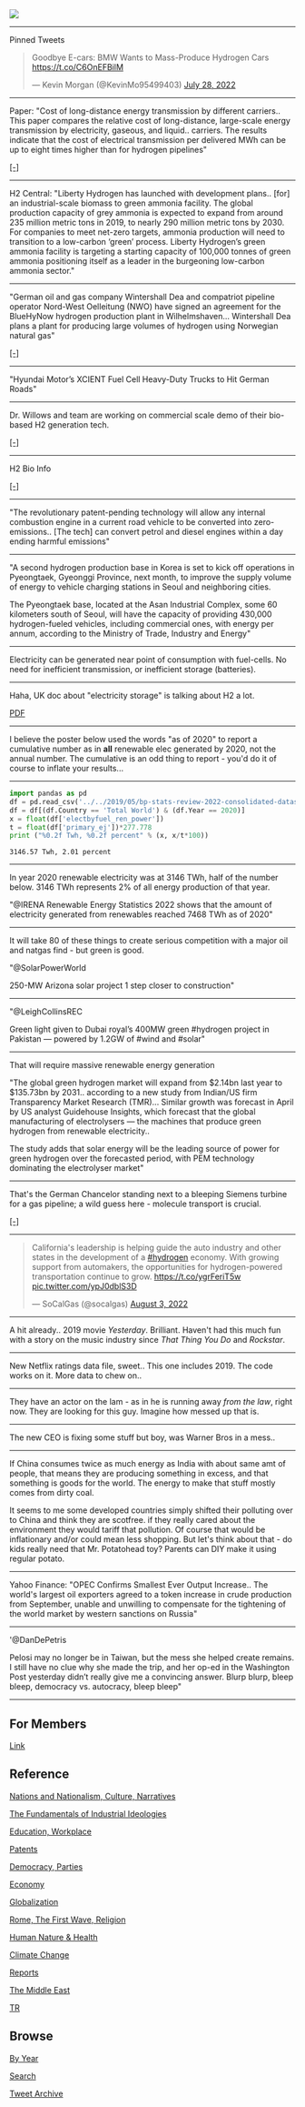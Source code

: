 <img src="https://drive.google.com/uc?export=view&id=1B2wf9R7AMH1d7Vw6e2mucLbIQ5NSjir7"/>

---

Pinned Tweets

<blockquote class="twitter-tweet"><p lang="en" dir="ltr">Goodbye E-cars: BMW Wants to Mass-Produce Hydrogen Cars <a href="https://t.co/C6OnEFBilM">https://t.co/C6OnEFBilM</a></p>&mdash; Kevin Morgan (@KevinMo95499403) <a href="https://twitter.com/KevinMo95499403/status/1552561038775799809?ref_src=twsrc%5Etfw">July 28, 2022</a></blockquote> <script async src="https://platform.twitter.com/widgets.js" charset="utf-8"></script>

---

Paper: "Cost of long-distance energy transmission by different
carriers.. This paper compares the relative cost of long-distance,
large-scale energy transmission by electricity, gaseous, and liquid..
carriers. The results indicate that the cost of electrical
transmission per delivered MWh can be up to eight times higher than
for hydrogen pipelines"

[[-]](https://www.ncbi.nlm.nih.gov/pmc/articles/PMC8661478/)

---

H2 Central: "Liberty Hydrogen has launched with development
plans.. [for] an industrial-scale biomass to green ammonia
facility. The global production capacity of grey ammonia is expected
to expand from around 235 million metric tons in 2019, to nearly 290
million metric tons by 2030. For companies to meet net-zero targets,
ammonia production will need to transition to a low-carbon ‘green’
process. Liberty Hydrogen’s green ammonia facility is targeting a
starting capacity of 100,000 tonnes of green ammonia positioning
itself as a leader in the burgeoning low-carbon ammonia sector."

---

"German oil and gas company Wintershall Dea and compatriot pipeline
operator Nord-West Oelleitung (NWO) have signed an agreement for the
BlueHyNow hydrogen production plant in Wilhelmshaven... Wintershall
Dea plans a plant for producing large volumes of hydrogen using
Norwegian natural gas"

[[-]](https://www.offshore-energy.biz/wintershall-dea-and-nwo-to-work-on-bluehynow-hydrogen-production-plant/)

---

"Hyundai Motor’s XCIENT Fuel Cell Heavy-Duty Trucks to Hit German Roads"

---

Dr. Willows and team are working on commercial scale demo of their bio-based
H2 generation tech.

[[-]](https://arena.gov.au/projects/biological-hydrogen-production/)

---

H2 Bio Info

[[-]](2022/02/h2-biology.html)

---

"The revolutionary patent-pending technology will allow any internal
combustion engine in a current road vehicle to be converted into
zero-emissions.. [The tech] can convert petrol and diesel engines
within a day ending harmful emissions"

---

"A second hydrogen production base in Korea is set to kick off
operations in Pyeongtaek, Gyeonggi Province, next month, to improve
the supply volume of energy to vehicle charging stations in Seoul and
neighboring cities.

The Pyeongtaek base, located at the Asan Industrial Complex, some 60
kilometers south of Seoul, will have the capacity of providing 430,000
hydrogen-fueled vehicles, including commercial ones, with energy per
annum, according to the Ministry of Trade, Industry and Energy"

---

Electricity can be generated near point of consumption with
fuel-cells. No need for inefficient transmission, or inefficient
storage (batteries).

---

Haha, UK doc about "electricity storage" is talking about H2 a lot. 

[PDF](https://assets.publishing.service.gov.uk/government/uploads/system/uploads/attachment_data/file/1095997/benefits-long-duration-electricity-storage.pdf)

---

I believe the poster below used the words "as of 2020" to report a
cumulative number as in **all** renewable elec generated by 2020, not
the annual number. The cumulative is an odd thing to report - you'd do
it of course to inflate your results...

---

```python
import pandas as pd
df = pd.read_csv('../../2019/05/bp-stats-review-2022-consolidated-dataset-panel-format.csv')
df = df[(df.Country == 'Total World') & (df.Year == 2020)]
x = float(df['electbyfuel_ren_power'])
t = float(df['primary_ej'])*277.778
print ("%0.2f Twh, %0.2f percent" % (x, x/t*100))
```

```text
3146.57 Twh, 2.01 percent
```

---

In year 2020 renewable electricity was at 3146 TWh, half of the number
below. 3146 TWh represents 2% of all energy production of that year.

"@IRENA Renewable Energy Statistics 2022 shows that the amount of
electricity generated from renewables reached 7468 TWh as of 2020"

---

It will take 80 of these things to create serious competition with a
major oil and natgas find - but green is good.

"@SolarPowerWorld

250-MW Arizona solar project 1 step closer to construction"

---

"@LeighCollinsREC

Green light given to Dubai royal’s 400MW green \#hydrogen project in
Pakistan — powered by 1.2GW of \#wind and \#solar"

---

That will require massive renewable energy generation

"The global green hydrogen market will expand from $2.14bn last year to
$135.73bn by 2031.. according to a new study from Indian/US firm
Transparency Market Research (TMR)... Similar growth was forecast in
April by US analyst Guidehouse Insights, which forecast that the
global manufacturing of electrolysers — the machines that produce
green hydrogen from renewable electricity..

The study adds that solar energy will be the leading source of power
for green hydrogen over the forecasted period, with PEM technology
dominating the electrolyser market"

---

That's the German Chancelor standing next to a bleeping Siemens
turbine for a gas pipeline; a wild guess here - molecule transport is
crucial.

[[-]](https://twitter.com/Bundeskanzler/status/1554749662594211841)

---

<blockquote class="twitter-tweet"><p lang="en" dir="ltr">California&#39;s leadership is helping guide the auto industry and other states in the development of a <a href="https://twitter.com/hashtag/hydrogen?src=hash&amp;ref_src=twsrc%5Etfw">#hydrogen</a> economy. With growing support from automakers, the opportunities for hydrogen-powered transportation continue to grow. <a href="https://t.co/ygrFeriT5w">https://t.co/ygrFeriT5w</a> <a href="https://t.co/ypJ0dblS3D">pic.twitter.com/ypJ0dblS3D</a></p>&mdash; SoCalGas (@socalgas) <a href="https://twitter.com/socalgas/status/1554912361760169984?ref_src=twsrc%5Etfw">August 3, 2022</a></blockquote> <script async src="https://platform.twitter.com/widgets.js" charset="utf-8"></script>

---

A hit already.. 2019 movie *Yesterday*. Brilliant. Haven't had this
much fun with a story on the music industry since *That Thing You Do*
and *Rockstar*.

---

New Netflix ratings data file, sweet.. This one includes 2019. The
code works on it. More data to chew on.. 

---

They have an actor on the lam - as in he is running away *from the
law*, right now. They are looking for this guy. Imagine how messed up
that is.

---

The new CEO is fixing some stuff but boy, was Warner Bros in a mess..

---

If China consumes twice as much energy as India with about same amt of
people, that means they are producing something in excess, and that
something is goods for the world. The energy to make that stuff mostly
comes from dirty coal.

It seems to me some developed countries simply shifted their polluting
over to China and think they are scotfree. if they really cared about
the environment they would tariff that pollution. Of course that would
be inflationary and/or could mean less shopping. But let's think about
that - do kids really need that Mr. Potatohead toy? Parents can DIY make
it using regular potato.

---

Yahoo Finance: "OPEC Confirms Smallest Ever Output Increase.. The
world's largest oil exporters agreed to a token increase in crude
production from September, unable and unwilling to compensate for the
tightening of the world market by western sanctions on Russia"

---

'@DanDePetris

Pelosi may no longer be in Taiwan, but the mess she helped create
remains. I still have no clue why she made the trip, and her op-ed in
the Washington Post yesterday didn’t really give me a convincing
answer. Blurp blurp, bleep bleep, democracy vs. autocracy, bleep
bleep"

---

## For Members

[Link](https://thirdwave-members.herokuapp.com)

## Reference

[Nations and Nationalism, Culture, Narratives](2013/02/nations-and-nationalism.html)

[The Fundamentals of Industrial Ideologies](2011/04/fundamentals-of-industrial-ideologies.html)

[Education, Workplace](2017/09/education-workplace.html)

[Patents](2018/09/patents.html)

[Democracy, Parties](2016/11/democracy.html)

[Economy](2018/05/economy.html)

[Globalization](2018/09/globalization.html)

[Rome, The First Wave, Religion](2017/12/rome.html)

[Human Nature & Health](2020/07/human-nature.html)

[Climate Change](2018/12/climate.html)

[Reports](2019/05/reports.html)

[The Middle East](2019/07/middleeast.html)

[TR](../tr)

## Browse

[By Year](years.html)

[Search](search.html)

[Tweet Archive](tweets/index.html)
